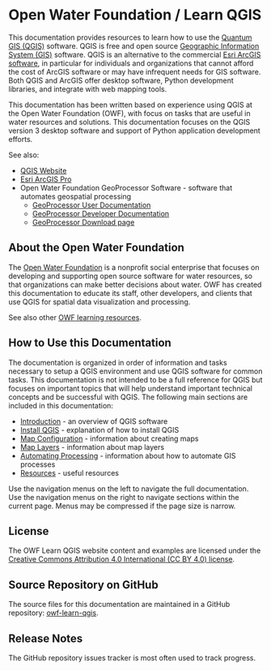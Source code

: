 # Open Water Foundation / Learn QGIS #

This documentation provides resources to learn how to use the [Quantum GIS (QGIS)](http://www.qgis.org) software.
QGIS is free and open source [Geographic Information System (GIS)](https://en.wikipedia.org/wiki/Geographic_information_system) software.
QGIS is an alternative to the commercial [Esri ArcGIS software](https://www.arcgis.com),
in particular for individuals and organizations that cannot afford the cost of ArcGIS software
or may have infrequent needs for GIS software.
Both QGIS and ArcGIS offer desktop software, Python development libraries, and integrate with web mapping tools.

This documentation has been written based on experience using QGIS at the Open Water Foundation (OWF),
with focus on tasks that are useful in water resources and solutions.
This documentation focuses on the QGIS version 3 desktop software and support of Python application development efforts.

See also:

* [QGIS Website](https://qgis.org/en/site/)
* [Esri ArcGIS Pro](https://www.esri.com/en-us/arcgis/products/arcgis-pro/overview)
* Open Water Foundation GeoProcessor Software - software that automates geospatial processing
	+ [GeoProcessor User Documentation](http://software.openwaterfoundation.org/geoprocessor/latest/doc-user/)
	+ [GeoProcessor Developer Documentation](http://software.openwaterfoundation.org/geoprocessor/latest/doc-dev/)
	* [GeoProcessor Download page](http://software.openwaterfoundation.org/geoprocessor/)

## About the Open Water Foundation ##

The [Open Water Foundation](http://openwaterfoundation.org) is a nonprofit social enterprise that focuses
on developing and supporting open source software for water resources, so that organizations can make better decisions about water.
OWF has created this documentation to educate its staff, other developers, and clients that use QGIS for spatial data visualization and processing.

See also other [OWF learning resources](http://learn.openwaterfoundation.org).

## How to Use this Documentation ##

The documentation is organized in order of information and tasks necessary to setup a QGIS environment and
use QGIS software for common tasks.
This documentation is not intended to be a full reference for QGIS but focuses on important topics that
will help understand important technical concepts and be successful with QGIS. 
The following main sections are included in this documentation: 

- [Introduction](introduction.md) - an overview of QGIS software
- [Install QGIS](install-qgis/install-qgis.md) - explanation of how to install QGIS
- [Map Configuration](map-config/overview.md) - information about creating maps
- [Map Layers](map-layers/overview.md) - information about map layers 
- [Automating Processing](automation/overview.md) - information about how to automate GIS processes
- [Resources](resources.md) - useful resources

Use the navigation menus on the left to navigate the full documentation.
Use the navigation menus on the right to navigate sections within the current page.
Menus may be compressed if the page size is narrow.

## License ##

The OWF Learn QGIS website content and examples are licensed under the
[Creative Commons Attribution 4.0 International (CC BY 4.0) license](https://creativecommons.org/licenses/by/4.0/).

## Source Repository on GitHub

The source files for this documentation are maintained in a GitHub repository:  [owf-learn-qgis](https://github.com/OpenWaterFoundation/owf-learn-qgis).

## Release Notes ##

The GitHub repository issues tracker is most often used to track progress.
